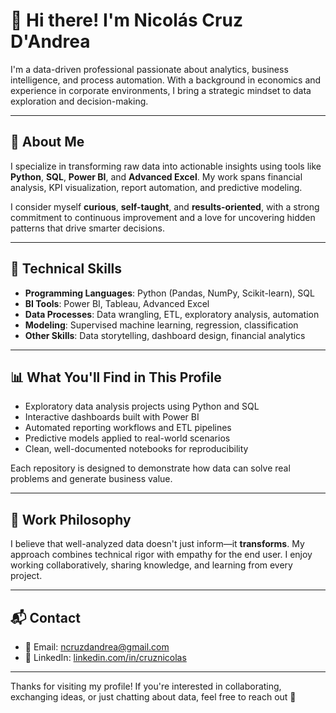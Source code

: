 # 👋 Hi there! I'm Nicolás Cruz D'Andrea

I'm a data-driven professional passionate about analytics, business intelligence, and process automation. With a background in economics and experience in corporate environments, I bring a strategic mindset to data exploration and decision-making.

---

## 🚀 About Me

I specialize in transforming raw data into actionable insights using tools like **Python**, **SQL**, **Power BI**, and **Advanced Excel**. My work spans financial analysis, KPI visualization, report automation, and predictive modeling.

I consider myself **curious**, **self-taught**, and **results-oriented**, with a strong commitment to continuous improvement and a love for uncovering hidden patterns that drive smarter decisions.

---

## 🧠 Technical Skills

- **Programming Languages**: Python (Pandas, NumPy, Scikit-learn), SQL
- **BI Tools**: Power BI, Tableau, Advanced Excel
- **Data Processes**: Data wrangling, ETL, exploratory analysis, automation
- **Modeling**: Supervised machine learning, regression, classification
- **Other Skills**: Data storytelling, dashboard design, financial analytics

---

## 📊 What You'll Find in This Profile

- Exploratory data analysis projects using Python and SQL
- Interactive dashboards built with Power BI
- Automated reporting workflows and ETL pipelines
- Predictive models applied to real-world scenarios
- Clean, well-documented notebooks for reproducibility

Each repository is designed to demonstrate how data can solve real problems and generate business value.

---

## 🎯 Work Philosophy

I believe that well-analyzed data doesn't just inform—it **transforms**. My approach combines technical rigor with empathy for the end user. I enjoy working collaboratively, sharing knowledge, and learning from every project.

---

## 📬 Contact

- 📧 Email: ncruzdandrea@gmail.com  
- 💼 LinkedIn: [linkedin.com/in/cruznicolas](https://www.linkedin.com/in/cruznicolas)  

---

Thanks for visiting my profile! If you're interested in collaborating, exchanging ideas, or just chatting about data, feel free to reach out 🚀

